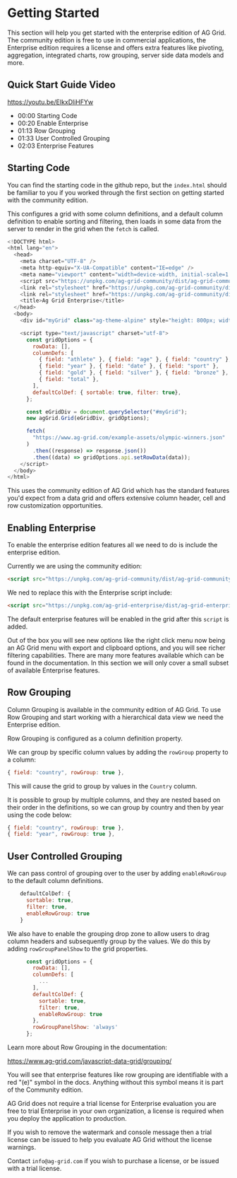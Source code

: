 # Getting Started

This section will help you get started with the enterprise edition of AG Grid. The community edition is free to use in commercial applications, the Enterprise edition requires a license and offers extra features like pivoting, aggregation, integrated charts, row grouping, server side data models and more.

## Quick Start Guide Video

https://youtu.be/EIkxDliHFYw

- 00:00 Starting Code
- 00:20 Enable Enterprise
- 01:13 Row Grouping
- 01:33 User Controlled Grouping
- 02:03 Enterprise Features


## Starting Code

You can find the starting code in the github repo, but the `index.html` should be familiar to you if you worked through the first section on getting started with the community edition.

This configures a grid with some column definitions, and a default column definition to enable sorting and filtering, then loads in some data from the server to render in the grid when the `fetch` is called.

```javascript
<!DOCTYPE html>
<html lang="en">
  <head>
    <meta charset="UTF-8" />
    <meta http-equiv="X-UA-Compatible" content="IE=edge" />
    <meta name="viewport" content="width=device-width, initial-scale=1.0" />
    <script src="https://unpkg.com/ag-grid-community/dist/ag-grid-community.min.noStyle.js"></script>
    <link rel="stylesheet" href="https://unpkg.com/ag-grid-community/dist/styles/ag-grid.css"/>
    <link rel="stylesheet" href="https://unpkg.com/ag-grid-community/dist/styles/ag-theme-alpine.css"/>
    <title>Ag Grid Enterprise</title>
  </head>
  <body>
    <div id="myGrid" class="ag-theme-alpine" style="height: 800px; width: 100%"></div>

    <script type="text/javascript" charset="utf-8">
      const gridOptions = {
        rowData: [],
        columnDefs: [
          { field: "athlete" }, { field: "age" }, { field: "country" },
          { field: "year" }, { field: "date" }, { field: "sport" },
          { field: "gold" }, { field: "silver" }, { field: "bronze" },
          { field: "total" },
        ],
        defaultColDef: { sortable: true, filter: true},
      };

      const eGridDiv = document.querySelector("#myGrid");
      new agGrid.Grid(eGridDiv, gridOptions);

      fetch(
        "https://www.ag-grid.com/example-assets/olympic-winners.json"
      )
        .then((response) => response.json())
        .then((data) => gridOptions.api.setRowData(data));
    </script>
  </body>
</html>
```

This uses the community edition of AG Grid which has the standard features you'd expect from a data grid and offers extensive column header, cell and row customization opportunities.

## Enabling Enterprise

To enable the enterprise edition features all we need to do is include the enterprise edition.

Currently we are using the community edition:

```html
<script src="https://unpkg.com/ag-grid-community/dist/ag-grid-community.min.noStyle.js"></script>
```

We ned to replace this with the Enterprise script include:

```html
<script src="https://unpkg.com/ag-grid-enterprise/dist/ag-grid-enterprise.min.noStyle.js"></script>
```

The default enterprise features will be enabled in the grid after this `script` is added.

Out of the box you will see new options like the right click menu now being an AG Grid menu with export and clipboard options, and you will see richer filtering capabilities. There are many more features available which can be found in the documentation. In this section we will only cover a small subset of available Enterprise features.

## Row Grouping

Column Grouping is available in the community edition of AG Grid. To use Row Grouping and start working with a hierarchical data view we need the Enterprise edition.

Row Grouping is configured as a column definition property.

We can group by specific column values by adding the `rowGroup` property to a column:

```javascript
{ field: "country", rowGroup: true },
```

This will cause the grid to group by values in the `Country` column.

It is possible to group by multiple columns, and they are nested based on their order in the definitions, so we can group by country and then by year using the code below:

```javascript
{ field: "country", rowGroup: true },
{ field: "year", rowGroup: true },
```

## User Controlled Grouping

We can pass control of grouping over to the user by adding `enableRowGroup` to the default column definitions.

```javascript
    defaultColDef: {
      sortable: true,
      filter: true,
      enableRowGroup: true
    }
```

We also have to enable the grouping drop zone to allow users to drag column headers and subsequently group by the values. We do this by adding `rowGroupPanelShow` to the grid properties.

```javascript
      const gridOptions = {
        rowData: [],
        columnDefs: [
          ...
        ],
        defaultColDef: {
          sortable: true,
          filter: true,
          enableRowGroup: true
        },
        rowGroupPanelShow: 'always'
      };
```

Learn more about Row Grouping in the documentation:

https://www.ag-grid.com/javascript-data-grid/grouping/

You will see that enterprise features like row grouping are identifiable with a red "(e)" symbol in the docs. Anything without this symbol means it is part of the Community edition.

AG Grid does not require a trial license for Enterprise evaluation you are free to trial Enterprise in your own organization, a license is required when you deploy the application to production.

If you wish to remove the watermark and console message then a trial license can be issued to help you evaluate AG Grid without the license warnings.

Contact `info@ag-grid.com` if you wish to purchase a license, or be issued with a trial license.


